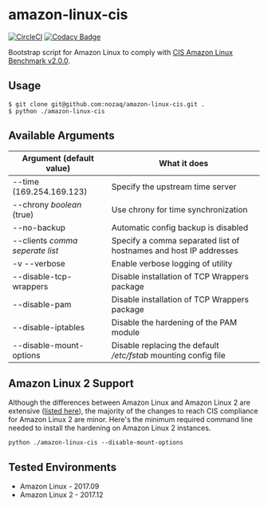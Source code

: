 # amazon-linux-cis

[![CircleCI](https://circleci.com/gh/nozaq/amazon-linux-cis.svg?style=svg)](https://circleci.com/gh/nozaq/amazon-linux-cis)
[![Codacy Badge](https://api.codacy.com/project/badge/Grade/34bfe0c895814295a863a09c30437d34)](https://www.codacy.com/app/nozaq/amazon-linux-cis?utm_source=github.com&utm_medium=referral&utm_content=nozaq/amazon-linux-cis&utm_campaign=badger)

Bootstrap script for Amazon Linux to comply with [CIS Amazon Linux Benchmark v2.0.0](https://www.cisecurity.org/benchmark/amazon_linux/).

## Usage
```
$ git clone git@github.com:nozaq/amazon-linux-cis.git .
$ python ./amazon-linux-cis
```

## Available Arguments
Argument (default value) | What it does 
------------ | -------------
--time (169.254.169.123) | Specify the upstream time server
--chrony *boolean* (true) | Use chrony for time synchronization
--no-backup | Automatic config backup is disabled
--clients *comma seperate list* | Specify a comma separated list of hostnames and host IP addresses
-v --verbose | Enable verbose logging of utility
--disable-tcp-wrappers | Disable installation of TCP Wrappers package
--disable-pam | Disable installation of TCP Wrappers package
--disable-iptables | Disable the hardening of the PAM module
--disable-mount-options | Disable replacing the default */etc/fstab* mounting config file


## Amazon Linux 2 Support
Although the differences between Amazon Linux and Amazon Linux 2 are extensive ([listed here](https://aws.amazon.com/amazon-linux-2/faqs/)), the majority of the changes to reach CIS compliance for Amazon Linux 2 are minor. Here's the minimum required command line needed to install the hardening on Amazon Linux 2 instances.

```
python ./amazon-linux-cis --disable-mount-options
```

## Tested Environments
- Amazon Linux - 2017.09
- Amazon Linux 2 - 2017.12
